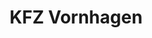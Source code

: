 ---
title: "KFZ Vornhagen"
url: /cloppenburg/kfz-vornhagen-loeninger-strasse/
shop: Autowerkstatt
---
